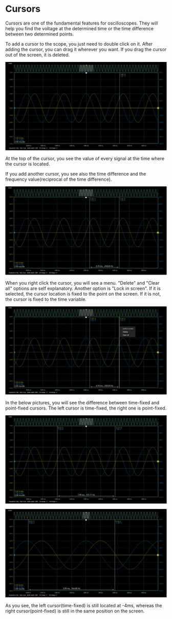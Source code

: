 # Cursors

Cursors are one of the fundamental features for oscilloscopes. They will help you find the voltage at the determined time or the time difference between two determined points.

To add a cursor to the scope, you just need to double click on it. After adding the cursor, you can drag it wherever you want. If you drag the cursor out of the screen, it is deleted.  

![](../../../../../.gitbook/assets/image%20%2829%29.png)

At the top of the cursor, you see the value of every signal at the time where the cursor is located. 

If you add another cursor, you see also the time difference and the frequency value\(reciprocal of the time difference\).

![](../../../../../.gitbook/assets/image%20%2811%29.png)

When you right click the cursor, you will see a menu. "Delete" and "Clear all" options are self explanatory. Another option is "Lock in screen". If it is selected, the cursor location is fixed to the point on the screen. If it is not,  the cursor is fixed to the time variable. 

![](../../../../../.gitbook/assets/image%20%2822%29.png)

In the below pictures, you will see the difference between time-fixed and point-fixed cursors. The left cursor is time-fixed, the right one is point-fixed.

![](../../../../../.gitbook/assets/image%20%2871%29.png)

![](../../../../../.gitbook/assets/image%20%2833%29.png)

As you see, the left cursor\(time-fixed\) is still located at -4ms, whereas the right cursor\(point-fixed\) is still in the same position on the screen.




